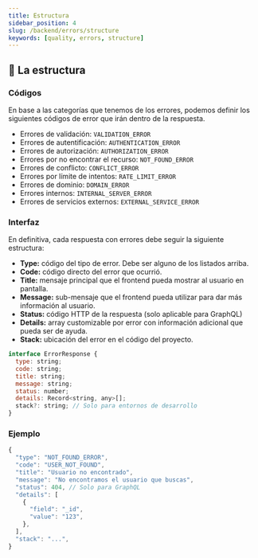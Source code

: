 ```yaml
---
title: Estructura
sidebar_position: 4
slug: /backend/errors/structure
keywords: [quality, errors, structure]
---
```


## 🏡 La estructura

### Códigos

En base a las categorías que tenemos de los errores, podemos definir los siguientes códigos de error que irán dentro de la respuesta.

- Errores de validación: `VALIDATION_ERROR`
- Errores de autentificación: `AUTHENTICATION_ERROR`
- Errores de autorización: `AUTHORIZATION_ERROR`
- Errores por no encontrar el recurso: `NOT_FOUND_ERROR`
- Errores de conflicto: `CONFLICT_ERROR`
- Errores por límite de intentos: `RATE_LIMIT_ERROR`
- Errores de dominio: `DOMAIN_ERROR`
- Errores internos: `INTERNAL_SERVER_ERROR`
- Errores de servicios externos: `EXTERNAL_SERVICE_ERROR`

### Interfaz

En definitiva, cada respuesta con errores debe seguir la siguiente estructura:

- **Type:** código del tipo de error. Debe ser alguno de los listados arriba.
- **Code:** código directo del error que ocurrió.
- **Title:** mensaje principal que el frontend pueda mostrar al usuario en pantalla.
- **Message:** sub-mensaje que el frontend pueda utilizar para dar más información al usuario.
- **Status:** código HTTP de la respuesta (solo aplicable para GraphQL)
- **Details:** array customizable por error con información adicional que pueda ser de ayuda.
- **Stack:** ubicación del error en el código del proyecto.

```js
interface ErrorResponse {
  type: string;
  code: string;
  title: string;
  message: string;
  status: number;
  details: Record<string, any>[];
  stack?: string; // Solo para entornos de desarrollo
}
```

### Ejemplo

```js
{
  "type": "NOT_FOUND_ERROR",
  "code": "USER_NOT_FOUND",
  "title": "Usuario no encontrado",
  "message": "No encontramos el usuario que buscas",
  "status": 404, // Solo para GraphQL
  "details": [
    {
      "field": "_id",
      "value": "123",
    },
  ],
  "stack": "...",
}
```
